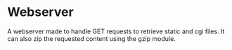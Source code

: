# Webserver
A webserver made to handle GET requests to retrieve static and cgi files.
It can also zip the requested content using the gzip module. 
